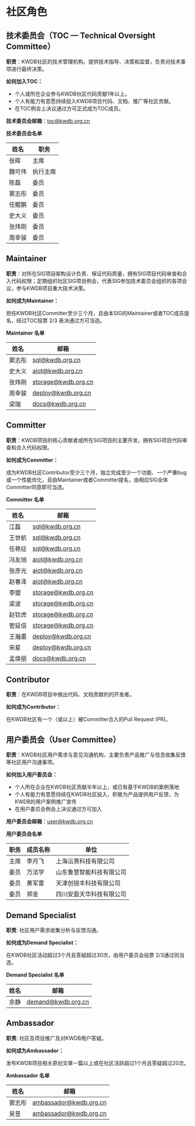 # 社区角色
## 技术委员会（TOC — Technical Oversight Committee）

**职责**：KWDB社区的技术管理机构，提供技术指导、决策和监督，负责对技术事项进行最终决策。

**如何加入TOC：**

- 个人或所在企业参与KWDB社区代码贡献1年以上。
- 个人有能力有意愿持续投入KWDB项目代码、文档、推广等社区贡献。
- 在TOC例会上决议通过方可正式成为TOC成员。

**技术委员会邮箱**：[toc@kwdb.org.cn](mailto:toc@kaiwudb.org.cn)

**技术委员会名单**

| **姓名** | **职务** |
| -------- | --------| 
| 张晖     | 主席     |  
| 魏可伟   | 执行主席 |  
| 陈磊     | 委员     | 
| 窦志彤   | 委员     | 
| 任鲲鹏   | 委员     | 
| 史大义   | 委员     | 
| 张炜刚   | 委员     | 
| 周幸骏   | 委员     | 


## **Maintainer**

**职责**：对所在SIG项目架构设计负责、保证代码质量，拥有SIG项目代码审查和合入代码权限；定期组织社区SIG项目例会，代表SIG参加技术委员会组织的各项会议，参与KWDB项目重大技术决策。

**如何成为Maintainer：**

担任KWDB社区Committer至少三个月，且由本SIG的Maintainer或者TOC成员提名，经过TOC投票 2/3 表决通过方可当选。

**Maintainer 名单**

| **姓名** | **邮箱**                                          |
| -------- | ------------------------------------------------- |
| 窦志彤   | [sql@kwdb.org.cn](mailto:sql@kwdb.org.cn)         |
| 史大义   | [aiot@kwdb.org.cn](mailto:aiot@kwdb.org.cn)       |
| 张炜刚   | [storage@kwdb.org.cn](mailto:storage@kwdb.org.cn) |
| 周幸骏   | [deploy@kwdb.org.cn](mailto:deploy@kwdb.org.cn) |
| 梁瑞     | [docs@kwdb.org.cn](mailto:docs@kwdb.org.cn)       |

## **Committer**

**职责**：KWDB项目的核心贡献者或所在SIG项目的主要开发，拥有SIG项目代码审查和合入代码权限。

**如何成为Committer：**

成为KWDB社区Contributor至少三个月，独立完成至少一个功能、一个严重bug或一个性能优化，且由Maintainer或者Committer提名，由相应SIG全体Committer同意即可当选。

**Committer 名单**

| **姓名** | **邮箱**                                          |
| -------- | -------------------------------------------------|
| 江磊     | [sql@kwdb.org.cn](mailto:sql@kwdb.org.cn)         |
| 王世航   | [sql@kwdb.org.cn](mailto:sql@kwdb.org.cn)         |
| 任艳征   | [sql@kwdb.org.cn](mailto:sql@kwdb.org.cn)         | 
| 冯友旭   | [aiot@kwdb.org.cn](mailto:aiot@kwdb.org.cn)       |
| 张彦光   | [aiot@kwdb.org.cn](mailto:aiot@kwdb.org.cn)       |
| 赵春泽   | [aiot@kwdb.org.cn](mailto:aiot@kwdb.org.cn)       |
| 李盟     | [storage@kwdb.org.cn](mailto:storage@kwdb.org.cn) |
| 梁波     | [storage@kwdb.org.cn](mailto:storage@kwdb.org.cn) |
| 赵钦虎   | [storage@kwdb.org.cn](mailto:storage@kwdb.org.cn) |
| 管延信   | [storage@kwdb.org.cn](mailto:storage@kwdb.org.cn) |
| 王瀚墨   | [deploy@kwdb.org.cn](mailto:deploy@kwdb.org.cn)   |
| 宋星     | [deploy@kwdb.org.cn](mailto:deploy@kwdb.org.cn)   |
| 孟焕丽   | [docs@kwdb.org.cn](mailto:docs@kwdb.org.cn)       |

## **Contributor**

**职责**：在KWDB项目中做出代码、文档贡献的的开发者。

**如何成为Contributor：**

在KWDB社区有一个（或以上）被Committer合入的Pull Request (PR)。

## **用户委员会（User Committee）**

**职责**：KWDB社区用户需求与意见沟通机构，主要负责产品推广与信息收集反馈等社区用户沟通事项。

**如何加入用户委员会：**

- 个人所在企业在KWDB社区贡献半年以上，或已有基于KWDB的案例落地
- 个人有能力有意愿持续在KWDB社区投入，积极为产品提供用户反馈，为KWDB的用户案例推广宣传
- 在用户委员会例会上决议通过方可加入
  

**用户委员会邮箱**：[user@kwdb.org.cn](mailto:user@kwdb.org.cn)

**用户委员会名单**

| **职务** | **成员名称** | **单位**                 |
| -------- | ------------ | ------------------------ |
| 主席     | 李月飞       | 上海沄熹科技有限公司     |
| 委员     | 万法学       | 山东鲁慧智能科技有限公司 |
| 委员     | 黄军雷       | 天津创锐丰科技有限公司   |
| 委员     | 郑金         | 四川安盈天华科技有限公司 |

## **Demand Specialist**

**职责**: 社区用户需求收集分析与反馈沟通。

**如何成为Demand Specialist：**

在KWDB社区活动超过3个月且答疑超过30次，由用户委员会投票 2/3通过则当选。

**Demand Specialist 名单**

| **姓名** | **邮箱**                                           |
| -------- | -------------------------------------------------- |
| 余静     | [demand@kwdb.org.cn](mailto:demand@kaiwudb.org.cn) |

## **Ambassador**

**职责**: 社区及项目推广及对KWDB用户答疑。

**如何成为Ambassador：**

发布KWDB项目相关原创文章一篇以上或在社区活跃超过1个月且答疑超过20次。

**Ambassador 名单**

| **姓名** | **邮箱**                                                   |
| -------- | ----------------------------------------------------------|
| 窦志彤   | [ambassador@kwdb.org.cn](mailto:Ambassador@kaiwudb.org.cn) |
| 吴昱     | [ambassador@kwdb.org.cn](mailto:Ambassador@kaiwudb.org.cn) |